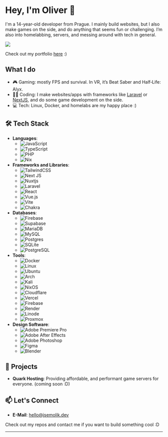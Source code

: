 # Hey, I'm Oliver 👋

I'm a 14-year-old developer from Prague. I mainly build websites, but I also make games on the side, and do anything that seems fun or challenging. I’m also into homelabbing, servers, and messing around with tech in general.

<a href="https://discord.com/users/846078736205479937"><img src="https://lanyard.kyrie25.dev/api/846078736205479937?animatedDecoration=true&hideNameplate=false&showDisplayName=false&hideDecoration=false&hideClan=false&hideProfile=false&imgStyle=circle&idleMessage=I'm%20not%20doing%20anything%20%3A)&hideBadges=false&hideTimestamp=false&hideActivity=false&bg=221221&waveColor=572454&clanbg=472145&gradient=BA25B3&waveSpotifyColor=1E8F4C" /></a>

Check out my portfolio [here](https://www.jsemolik.dev/) :)

## What I do
- 🎮 Gaming: mostly FPS and survival. In VR, it’s Beat Saber and Half‑Life: Alyx.
- 👩‍💻 Coding: I make websites/apps with frameworks like [Laravel](https://laravel.com/) or [NextJS](https://nextjs.org/), and do some game development on the side.
- 💻 Tech: Linux, Docker, and homelabs are my happy place :)

## 🛠 Tech Stack

- **Languages**:
  - ![JavaScript](https://img.shields.io/badge/javascript-%23323330.svg?style=for-the-badge&logo=javascript&logoColor=%23F7DF1E)
  - ![TypeScript](https://img.shields.io/badge/typescript-%23007ACC.svg?style=for-the-badge&logo=typescript&logoColor=white)
  - ![PHP](https://img.shields.io/badge/php-%23777BB4.svg?style=for-the-badge&logo=php&logoColor=white)
  - ![Nix](https://img.shields.io/badge/NIX-5277C3.svg?style=for-the-badge&logo=NixOS&logoColor=white)
- **Frameworks and Libraries**:
  - ![TailwindCSS](https://img.shields.io/badge/tailwindcss-%2338B2AC.svg?style=for-the-badge&logo=tailwind-css&logoColor=white)
  - ![Next JS](https://img.shields.io/badge/Next-black?style=for-the-badge&logo=next.js&logoColor=white)
  - ![Nuxtjs](https://img.shields.io/badge/Nuxt-002E3B?style=for-the-badge&logo=nuxtdotjs&logoColor=#00DC82)
  - ![Laravel](https://img.shields.io/badge/laravel-%23FF2D20.svg?style=for-the-badge&logo=laravel&logoColor=white)
  - ![React](https://img.shields.io/badge/react-%2320232a.svg?style=for-the-badge&logo=react&logoColor=%2361DAFB)
  - ![Vue.js](https://img.shields.io/badge/vuejs-%2335495e.svg?style=for-the-badge&logo=vuedotjs&logoColor=%234FC08D)
  - ![Vite](https://img.shields.io/badge/vite-%23646CFF.svg?style=for-the-badge&logo=vite&logoColor=white)
  - ![Chakra](https://img.shields.io/badge/chakra-%234ED1C5.svg?style=for-the-badge&logo=chakraui&logoColor=white)
- **Databases**:
  - ![Firebase](https://img.shields.io/badge/firebase-a08021?style=for-the-badge&logo=firebase&logoColor=ffcd34)
  - ![Supabase](https://img.shields.io/badge/Supabase-3ECF8E?style=for-the-badge&logo=supabase&logoColor=white)
  - ![MariaDB](https://img.shields.io/badge/MariaDB-003545?style=for-the-badge&logo=mariadb&logoColor=white)
  - ![MySQL](https://img.shields.io/badge/mysql-4479A1.svg?style=for-the-badge&logo=mysql&logoColor=white)
  - ![Postgres](https://img.shields.io/badge/postgres-%23316192.svg?style=for-the-badge&logo=postgresql&logoColor=white)
  - ![SQLite](https://img.shields.io/badge/sqlite-%2307405e.svg?style=for-the-badge&logo=sqlite&logoColor=white)
  - ![PostgreSQL](https://img.shields.io/badge/-PostgreSQL-4169E1?style=flat&logo=postgresql&logoColor=white)
- **Tools**:
  - ![Docker](https://img.shields.io/badge/docker-%230db7ed.svg?style=for-the-badge&logo=docker&logoColor=white)
  - ![Linux](https://img.shields.io/badge/Linux-FCC624?style=for-the-badge&logo=linux&logoColor=black)
  - ![Ubuntu](https://img.shields.io/badge/Ubuntu-E95420?style=for-the-badge&logo=ubuntu&logoColor=white)
  - ![Arch](https://img.shields.io/badge/Arch%20Linux-1793D1?logo=arch-linux&logoColor=fff&style=for-the-badge)
  - ![Kali](https://img.shields.io/badge/Kali-268BEE?style=for-the-badge&logo=kalilinux&logoColor=white)
  - ![NixOS](https://img.shields.io/badge/NIXOS-5277C3.svg?style=for-the-badge&logo=NixOS&logoColor=white)
  - ![Cloudflare](https://img.shields.io/badge/Cloudflare-F38020?style=for-the-badge&logo=Cloudflare&logoColor=white)
  - ![Vercel](https://img.shields.io/badge/vercel-%23000000.svg?style=for-the-badge&logo=vercel&logoColor=white)
  - ![Firebase](https://img.shields.io/badge/firebase-%23039BE5.svg?style=for-the-badge&logo=firebase)
  - ![Render](https://img.shields.io/badge/Render-%46E3B7.svg?style=for-the-badge&logo=render&logoColor=white)
  - ![Linode](https://img.shields.io/badge/linode-00A95C?style=for-the-badge&logo=linode&logoColor=white)
  - ![Proxmox](https://img.shields.io/badge/proxmox-proxmox?style=for-the-badge&logo=proxmox&logoColor=%23E57000&labelColor=%232b2a33&color=%232b2a33)
- **Design Software**:
  - ![Adobe Premiere Pro](https://img.shields.io/badge/Adobe%20Premiere%20Pro-9999FF.svg?style=for-the-badge&logo=Adobe%20Premiere%20Pro&logoColor=white)
  - ![Adobe After Effects](https://img.shields.io/badge/Adobe%20After%20Effects-9999FF.svg?style=for-the-badge&logo=Adobe%20After%20Effects&logoColor=white)
  - ![Adobe Photoshop](https://img.shields.io/badge/adobe%20photoshop-%2331A8FF.svg?style=for-the-badge&logo=adobe%20photoshop&logoColor=white)
  - ![Figma](https://img.shields.io/badge/figma-%23F24E1E.svg?style=for-the-badge&logo=figma&logoColor=white)
  - ![Blender](https://img.shields.io/badge/blender-%23F5792A.svg?style=for-the-badge&logo=blender&logoColor=white)

## 🌟 Projects

- **Quark Hosting**: Providing affordable, and performant game servers for everyone. (coming soon :D)

## 📫 Let's Connect

- **E-Mail**: [hello@jsemolik.dev](mailto:hello@jsemolik.dev)

Check out my repos and contact me if you want to build something cool :D

---
